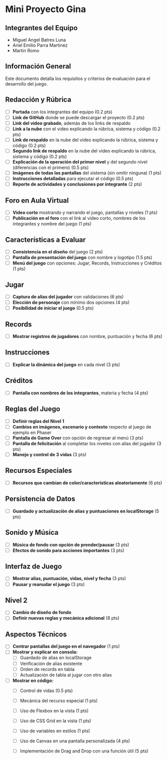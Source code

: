 # Mini Proyecto Gina

## Integrantes del Equipo
- Miguel Angel Batres Luna
- Ariel Emilio Parra Martinez
- Martin Romo 

## Información General

Este documento detalla los requisitos y criterios de evaluación para el desarrollo del juego.

## Redacción y Rúbrica

- [ ] **Portada** con los integrantes del equipo (0.2 pts)
- [ ] **Link de GitHub** donde se puede descargar el proyecto (0.2 pts)
- [ ] **Link del video grabado**, además de los links de respaldo
- [ ] **Link a la nube** con el video explicando la rúbrica, sistema y código (0.2 pts)
- [ ] **Link de respaldo** en la nube del video explicando la rúbrica, sistema y código (0.2 pts)
- [ ] **Segundo link de respaldo** en la nube del video explicando la rúbrica, sistema y código (0.2 pts)
- [ ] **Explicación de la operación del primer nivel** y del segundo nivel (diferencias con el primero) (0.5 pts)
- [ ] **Imágenes de todas las pantallas** del sistema (sin omitir ninguna) (1 pts)
- [ ] **Instrucciones detalladas** para ejecutar el código (0.5 pts)
- [ ] **Reporte de actividades y conclusiones por integrante** (2 pts)

## Foro en Aula Virtual

- [ ] **Video corto** mostrando y narrando el juego, pantallas y niveles (1 pts)
- [ ] **Publicación en el foro** con el link al video corto, nombres de los integrantes y nombre del juego (1 pts)

## Características a Evaluar

- [ ] **Consistencia en el diseño** del juego (2 pts)
- [ ] **Pantalla de presentación del juego** con nombre y logotipo (1.5 pts)
- [ ] **Menú del juego** con opciones: Jugar, Records, Instrucciones y Créditos (1 pts)

## Jugar

- [ ] **Captura de alias del jugador** con validaciones (6 pts)
- [ ] **Elección de personaje** con mínimo dos opciones (4 pts)
- [ ] **Posibilidad de iniciar el juego** (0.5 pts)

## Records

- [ ] **Mostrar registros de jugadores** con nombre, puntuación y fecha (6 pts)

## Instrucciones

- [ ] **Explicar la dinámica del juego** en cada nivel (3 pts)

## Créditos

- [ ] **Pantalla con nombres de los integrantes**, materia y fecha (4 pts)

## Reglas del Juego

- [ ] **Definir reglas del Nivel 1**
- [ ] **Cambios en imágenes, escenario y contexto** respecto al juego de ejemplo en Phaser
- [ ] **Pantalla de Game Over** con opción de regresar al menú (3 pts)
- [ ] **Pantalla de felicitación** al completar los niveles con alias del jugador (3 pts)
- [ ] **Manejo y control de 3 vidas** (3 pts)

## Recursos Especiales

- [ ] **Recursos que cambian de color/características aleatoriamente** (6 pts)

## Persistencia de Datos

- [ ] **Guardado y actualización de alias y puntuaciones en localStorage** (5 pts)

## Sonido y Música

- [ ] **Música de fondo con opción de prender/pausar** (3 pts)
- [ ] **Efectos de sonido para acciones importantes** (3 pts)

## Interfaz de Juego

- [ ] **Mostrar alias, puntuación, vidas, nivel y fecha** (3 pts)
- [ ] **Pausar y reanudar el juego** (3 pts)

## Nivel 2

- [ ] **Cambio de diseño de fondo**
- [ ] **Definir nuevas reglas y mecánica adicional** (8 pts)

## Aspectos Técnicos

- [ ] **Centrar pantallas del juego en el navegador** (1 pts)
- [ ] **Mostrar y explicar en consola:**
  - [ ] Guardado de alias en localStorage
  - [ ] Verificación de alias existente
  - [ ] Orden de records en tabla
  - [ ] Actualización de tabla al jugar con otro alias
- [ ] **Mostrar en código:**
  - [ ] Control de vidas (0.5 pts)
  - [ ] Mecánica del recurso especial (1 pts)
  - [ ] Uso de Flexbox en la vista (1 pts)
  - [ ] Uso de CSS Grid en la vista (1 pts)
  - [ ] Uso de variables en estilos (1 pts)
  - [ ] Uso de Canvas en una pantalla personalizada (4 pts)
  - [ ] Implementación de Drag and Drop con una función útil (5 pts)


